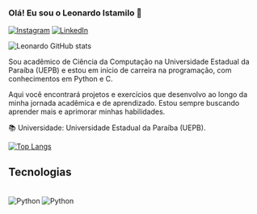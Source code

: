 ### Olá! Eu sou o Leonardo Istamilo 👋


[![Instagram](https://img.shields.io/badge/Instagram-E4405F?style=for-the-badge&logo=instagram&logoColor=white)](https://www.instagram.com/leonardo_istamilo/)
[![LinkedIn](https://img.shields.io/badge/LinkedIn-0077B5?style=for-the-badge&logo=linkedin&logoColor=white)](https://www.linkedin.com/in/leonardo-istamilo-b4882221a/)

![Leonardo GitHub stats](https://github-readme-stats.vercel.app/api?username=leonardo-istamilo&show_icons=true&theme=dracula)

Sou acadêmico de Ciência da Computação na Universidade Estadual da Paraíba (UEPB) e estou em início de carreira na programação, com conhecimentos em Python e C.

Aqui você encontrará projetos e exercícios que desenvolvo ao longo da minha jornada acadêmica e de aprendizado. Estou sempre buscando aprender mais e aprimorar minhas habilidades.

📚 Universidade: Universidade Estadual da Paraíba (UEPB).

[![Top Langs](https://github-readme-stats.vercel.app/api/top-langs/?username=leonardo-istamilo&layout=donut)](https://github.com/anuraghazra/github-readme-stats)
## Tecnologias
<div style="display: inline_block"><br/>
    <img align = "center" alt="Python" src = "https://img.shields.io/badge/Python-3776AB?style=for-the-badge&logo=python&logoColor=white"/>
    <img align = "center" alt="Python" src = "https://img.shields.io/badge/C-00599C?style=for-the-badge&logo=c&logoColor=white"/>
<div>




